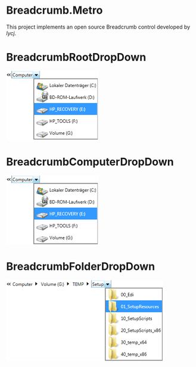 # Breadcrumb.Metro

This project implements an open source Breadcrumb control developed by *lycj*.

# BreadcrumbRootDropDown
![](https://github.com/Dirkster99/Docu/blob/master/bm/BreadcrumbComputerDropDown.png)

# BreadcrumbComputerDropDown
![](https://github.com/Dirkster99/Docu/blob/master/bm/BreadcrumbComputerDropDown.png)

# BreadcrumbFolderDropDown
![](https://github.com/Dirkster99/Docu/blob/master/bm/BreadcrumbFolderDropDown.png)
